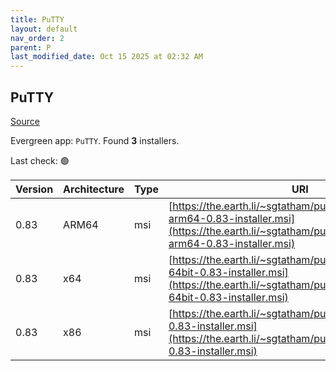 ```yaml
---
title: PuTTY
layout: default
nav_order: 2
parent: P
last_modified_date: Oct 15 2025 at 02:32 AM
---
```


## PuTTY

[Source](https://www.chiark.greenend.org.uk/~sgtatham/putty/)

Evergreen app: `PuTTY`. Found **3** installers.

Last check: 🟢

| Version | Architecture | Type | URI                                                                                                                                                                |
| ------- | ------------ | ---- | ------------------------------------------------------------------------------------------------------------------------------------------------------------------ |
| 0.83    | ARM64        | msi  | [https://the.earth.li/~sgtatham/putty/latest/wa64/putty-arm64-0.83-installer.msi](https://the.earth.li/~sgtatham/putty/latest/wa64/putty-arm64-0.83-installer.msi) |
| 0.83    | x64          | msi  | [https://the.earth.li/~sgtatham/putty/latest/w64/putty-64bit-0.83-installer.msi](https://the.earth.li/~sgtatham/putty/latest/w64/putty-64bit-0.83-installer.msi)   |
| 0.83    | x86          | msi  | [https://the.earth.li/~sgtatham/putty/latest/w32/putty-0.83-installer.msi](https://the.earth.li/~sgtatham/putty/latest/w32/putty-0.83-installer.msi)               |

